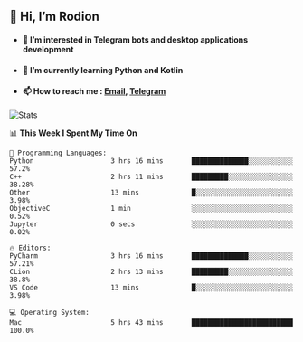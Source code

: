 ## 👋 Hi, I’m Rodion
- #### 👀 I’m interested in Telegram bots and desktop applications development
- #### 🌱 I’m currently learning Python and Kotlin
- #### 📫 How to reach me : [Email](mailto:me@lavn.ml), [Telegram](https://t.me/fast_geek)

![Stats](https://github-readme-stats.vercel.app/api?username=rodion-gudz&show_icons=true&theme=github_dark&hide_border=true&hide=issues&count_private=true&layout=compact)


<!--START_SECTION:waka-->
📊 **This Week I Spent My Time On** 

```text
💬 Programming Languages: 
Python                   3 hrs 16 mins       ██████████████░░░░░░░░░░░   57.2% 
C++                      2 hrs 11 mins       █████████░░░░░░░░░░░░░░░░   38.28% 
Other                    13 mins             █░░░░░░░░░░░░░░░░░░░░░░░░   3.98% 
ObjectiveC               1 min               ░░░░░░░░░░░░░░░░░░░░░░░░░   0.52% 
Jupyter                  0 secs              ░░░░░░░░░░░░░░░░░░░░░░░░░   0.02%

🔥 Editors: 
PyCharm                  3 hrs 16 mins       ██████████████░░░░░░░░░░░   57.21% 
CLion                    2 hrs 13 mins       █████████░░░░░░░░░░░░░░░░   38.8% 
VS Code                  13 mins             █░░░░░░░░░░░░░░░░░░░░░░░░   3.98%

💻 Operating System: 
Mac                      5 hrs 43 mins       █████████████████████████   100.0%

```


<!--END_SECTION:waka-->
